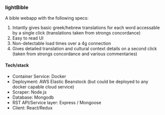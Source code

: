 ### lightBible
A bible webapp with the  following specs:

1. Intantly gives basic greek/hebrew translations for each word accessable by a single click (translations taken from strongs concordance)
2. Easy to read UI
3. Non-detectable load times over a 4g connection
4. Gives detailed translation and cultural context details on a second click (taken from strongs concordance and various commentaries)

#### Tech/stack
* Container Service: Docker
* Deployment: AWS Elastic Beanstock (but could be deployed to any docker capable cloud service)
* Scraper: Node.js
* Database: Mongodb
* RST API/Service layer: Express / Mongoose
* Client: React/Redux


